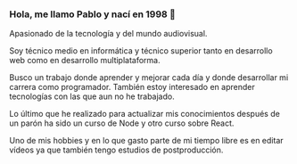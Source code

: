 ### Hola, me llamo Pablo y nací en 1998 👋

Apasionado de la tecnología y del mundo audiovisual.

Soy técnico medio en informática y técnico superior tanto en desarrollo web como en desarrollo multiplataforma.

Busco un trabajo donde aprender y mejorar cada día y donde desarrollar mi carrera como programador. También estoy interesado en aprender tecnologías con las que aun no he trabajado.

Lo último que he realizado para actualizar mis conocimientos después de un parón ha sido un curso de Node y otro curso sobre React.

Uno de mis hobbies y en lo que gasto parte de mi tiempo libre es en editar vídeos ya que también tengo estudios de postproducción. 
